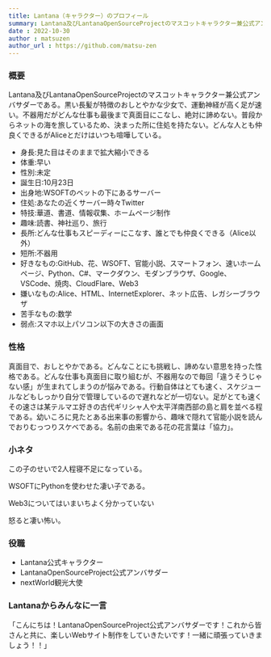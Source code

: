 ```yaml
---
title: Lantana（キャラクター）のプロフィール
summary: Lantana及びLantanaOpenSourceProjectのマスコットキャラクター兼公式アンバサダーである。
date : 2022-10-30
author : matsuzen
author_url : https://github.com/matsu-zen
---
```

### 概要
Lantana及びLantanaOpenSourceProjectのマスコットキャラクター兼公式アンバサダーである。黒い長髪が特徴のおしとやかな少女で、運動神経が高く足が速い。不器用だがどんな仕事も最後まで真面目にこなし、絶対に諦めない。普段からネットの海を旅しているため、決まった所に住処を持たない。どんな人とも仲良くできるがAliceとだけはいつも喧嘩している。

* 身長:見た目はそのままで拡大縮小できる
* 体重:早い
* 性別:未定
* 誕生日:10月23日
* 出身地:WSOFTのベットの下にあるサーバー
* 住処:あなたの近くサーバー時々Twitter
* 特技:華道、書道、情報収集、ホームページ制作
* 趣味:読書、神社巡り、旅行
* 長所:どんな仕事もスピーディーにこなす、誰とでも仲良くできる（Alice以外）
* 短所:不器用
* 好きなもの:GitHub、花、WSOFT、官能小説、スマートフォン、速いホームページ、Python、C#、マークダウン、モダンブラウザ、Google、VSCode、焼肉、CloudFlare、Web3
* 嫌いなもの:Alice、HTML、InternetExplorer、ネット広告、レガシーブラウザ
* 苦手なもの:数学
* 弱点:スマホ以上パソコン以下の大きさの画面

### 性格
真面目で、おしとやかである。どんなことにも挑戦し、諦めない意思を持った性格である。どんな仕事も真面目に取り組むが、不器用なので毎回「違うそうじゃない感」が生まれてしまうのが悩みである。行動自体はとても速く、スケジュールなどもしっかり自分で管理しているので遅れなどが一切ない。足がとても速くその速さは某テルマエ好きの古代ギリシャ人や太平洋南西部の島と肩を並べる程である。幼いころに見たとある出来事の影響から、趣味で隠れて官能小説を読んでおりむっつりスケベである。名前の由来である花の花言葉は「協力」。

### 小ネタ
この子のせいで2人程寝不足になっている。

WSOFTにPythonを使わせた凄い子である。

Web3についてはいまいちよく分かっていない

怒ると凄い怖い。

### 役職
- Lantana公式キャラクター
- LantanaOpenSourceProject公式アンバサダー
- nextWorld観光大使

### Lantanaからみんなに一言
「こんにちは！LantanaOpenSourceProject公式アンバサダーです！これから皆さんと共に、楽しいWebサイト制作をしていきたいです！一緒に頑張っていきましょう！！」
